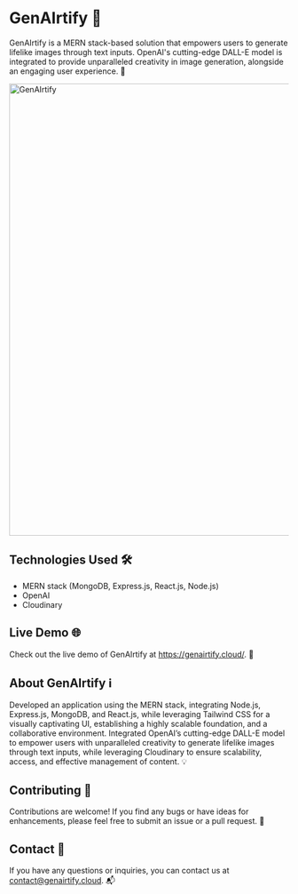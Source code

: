 <h1>GenAIrtify 🎨</h1>
<p>GenAIrtify is a MERN stack-based solution that empowers users to generate lifelike images through text inputs. OpenAI's cutting-edge DALL-E model is integrated to provide unparalleled creativity in image generation, alongside an engaging user experience. 🚀</p>
<img width="1440" height="814" alt="GenAIrtify" src="https://github.com/user-attachments/assets/3055eb65-3e5d-4aa2-bd23-ec6b97f0e763" />

<h2>Technologies Used 🛠️</h2>
<ul>
  <li>MERN stack (MongoDB, Express.js, React.js, Node.js)</li>
  <li>OpenAI</li>
  <li>Cloudinary</li>
</ul>

<h2>Live Demo 🌐</h2>
<p>Check out the live demo of GenAIrtify at <a href="https://genairtify.cloud/">https://genairtify.cloud/</a>. 🌟</p>

<h2>About GenAIrtify ℹ️</h2>
<p>Developed an application using the MERN stack, integrating Node.js, Express.js, MongoDB, and React.js, while leveraging Tailwind CSS for a visually captivating UI, establishing a highly scalable foundation, and a collaborative environment. Integrated OpenAI’s cutting-edge DALL-E model to empower users with unparalleled creativity to generate lifelike images through text inputs, while leveraging Cloudinary to ensure scalability, access, and effective management of content. 💡</p>

<h2>Contributing 🤝</h2>
<p>Contributions are welcome! If you find any bugs or have ideas for enhancements, please feel free to submit an issue or a pull request. 🙌</p>

<h2>Contact 📧</h2>
<p>If you have any questions or inquiries, you can contact us at <a href="mailto:contact@genairtify.cloud">contact@genairtify.cloud</a>. 📬</p>

</body>
